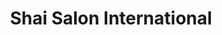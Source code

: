 ---
title: "Shai Salon International"
url: /sunny-isles-beach/shai-salon-international/
shop: Friseur
---